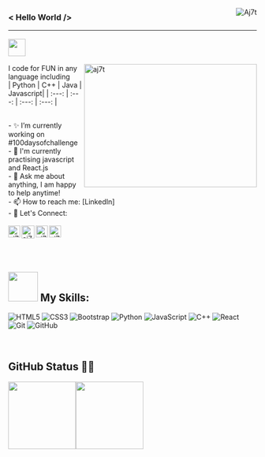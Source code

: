 
<img src="https://komarev.com/ghpvc/?username=aj7t&label=Profile%20views&color=0e75b6&style=flat" alt="Aj7t" align="right" /> </p>
### < Hello World /> <hr> <img width="35px" src="https://media.tenor.com/images/8c62f4bdbf2f2a1d1f702c3550693e79/tenor.gif">

<p align="left"> <img align="right" width="350px" height="250px" alt="aj7t" src="https://media.tenor.com/images/b7939d73d32cb3ce5e48a80dd35dc599/tenor.gif"/> 
 
I code for FUN in any language including   
| Python | C++ | Java | Javascript|
 | :---: | :---: | :---: | :---: | 

 <br>
- ✨ I’m currently working on #100daysofchallenge <br>
- 🎯 I'm currently practising javascript and React.js<br>
- 💬 Ask me about anything, I am happy to help anytime! <br>
- 📫 How to reach me: [LinkedIn] <br>
- 🤝 Let's Connect: <br>
 <br> 
<a href="https://www.linkedin.com/in/aj7t/">
    <img align="left" alt="aj7t | Linkedin" width="24px" src="https://bit.ly/2SGt70k" />
  </a>
   <a href="https://twitter.com/_aj7t?lang=en">
    <img align="left" alt="aj7t | Twitter" width="26px" src="https://bit.ly/3p7kNmj" />
</a> 

  <a href="https://instagram.com/_aj7t">
    <img align="left" alt="aj7t | Instagram" width="24px" src="https://bit.ly/3i6EGIM" />
  </a> 
 
 <a href="https://stackoverflow.com/users/12315531/aj7t">
    <img align="left" alt="aj7t | Stack Overflow" width="24px" src="https://bit.ly/3uwRPgY" />
  </a>   
 
<br><br><Br>
 
##  <img src="https://media.giphy.com/media/WUlplcMpOCEmTGBtBW/giphy.gif" width="60">  My Skills:
<div class="row">
<img alt="HTML5" src="https://img.shields.io/badge/html5%20-%23E34F26.svg?&style=for-the-badge&logo=html5&logoColor=white"/>
<img alt="CSS3" src="https://img.shields.io/badge/css3%20-%231572B6.svg?&style=for-the-badge&logo=css3&logoColor=white"/>
<img alt="Bootstrap" src="https://img.shields.io/badge/bootstrap%20-%23563D7C.svg?&style=for-the-badge&logo=bootstrap&logoColor=white"/>
<img alt="Python" src="https://img.shields.io/badge/python%20-%2314354C.svg?&style=for-the-badge&logo=python&logoColor=white"/>
<img alt="JavaScript" src="https://img.shields.io/badge/javascript%20-%23323330.svg?&style=for-the-badge&logo=javascript&logoColor=%23F7DF1E"/>
<img alt="C++" src="https://img.shields.io/badge/c++%20-%2300599C.svg?&style=for-the-badge&logo=c%2B%2B&ogoColor=white"/>
<img alt="React" src="https://img.shields.io/badge/react%20-%2320232a.svg?&style=for-the-badge&logo=react&logoColor=%2361DAFB"/>
<img alt="Git" src="https://img.shields.io/badge/git%20-%23F05033.svg?&style=for-the-badge&logo=git&logoColor=white"/>
<img alt="GitHub" src="https://img.shields.io/badge/github%20-%23121011.svg?&style=for-the-badge&logo=github&logoColor=white"/>
</div>
<br/> <br/>


##  GitHub Status 🚀🚀
<img height="137px" src="https://github-readme-stats.vercel.app/api?username=aj7t&hide_title=true&hide_border=true&show_icons=true&include_all_commits=true&count_private=true&line_height=21&text_color=000&icon_color=000&bg_color=0,ea6161,ffc64d,fffc4d,52fa5a&theme=graywhite" /><img height="137px" src="https://github-readme-stats.vercel.app/api/top-langs/?username=aj7t&hide=html&hide_title=true&hide_border=true&layout=compact&langs_count=8&text_color=000&icon_color=fff&bg_color=0,52fa5a,4dfcff,c64dff&theme=graywhite" />
